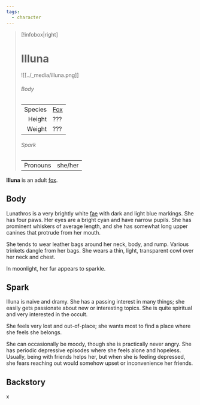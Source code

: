 ```yaml
---
tags:
  - character
---
```

> [!infobox|right]
> # Illuna
> ![[../_media/illuna.png]]
> ###### Body
> |  |  |
> | ---: | ---- |
> | Species | [Fox](<../Species/Fox.md>) |
> | Height | ??? |
> | Weight | ??? |
> ###### Spark
> |  |  |
> | ---: | ---- |
> | Pronouns | she/her |

**Illuna** is an adult [fox](<../Species/Fox.md>).

## Body
Lunathros is a very brightly white [fae](<../Fae.md>) with dark and light blue markings. She has four paws. Her eyes are a bright cyan and have narrow pupils. She has prominent whiskers of average length, and she has somewhat long upper canines that protrude from her mouth.

She tends to wear leather bags around her neck, body, and rump. Various trinkets dangle from her bags. She wears a thin, light, transparent cowl over her neck and chest.

In moonlight, her fur appears to sparkle.

## Spark
Illuna is naive and dramy. She has a passing interest in many things; she easily gets passionate about new or interesting topics. She is quite spiritual and very interested in the occult.

She feels very lost and out-of-place; she wants most to find a place where she feels she belongs.

She can occasionally be moody, though she is practically never angry. She has periodic depressive episodes where she feels alone and hopeless. Usually, being with friends helps her, but when she is feeling depressed, she fears reaching out would somehow upset or inconvenience her friends.

## Backstory
x